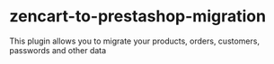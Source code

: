 # zencart-to-prestashop-migration
This plugin allows you to migrate your products, orders, customers, passwords and other data 
